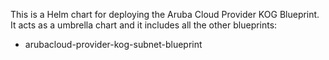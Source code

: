 
This is a Helm chart for deploying the Aruba Cloud Provider KOG Blueprint.
It acts as a umbrella chart and it includes all the other blueprints:
- arubacloud-provider-kog-subnet-blueprint
